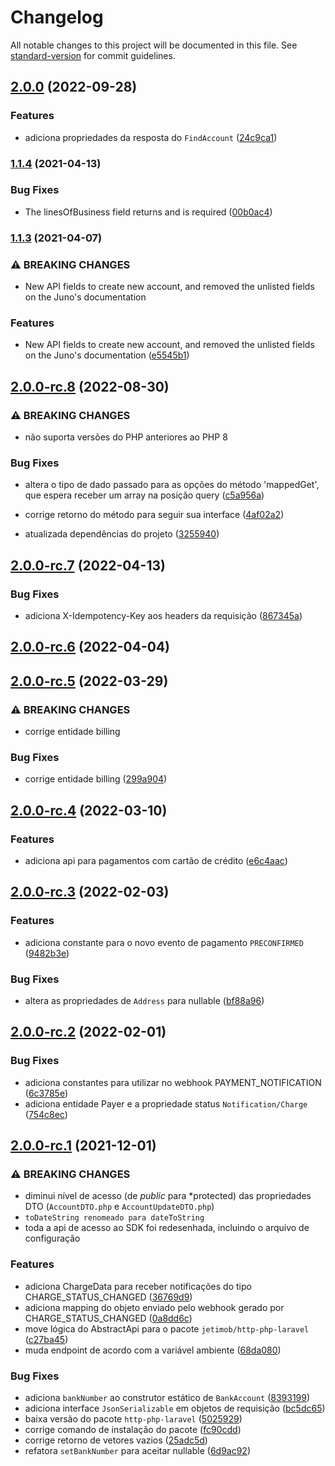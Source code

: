 # Changelog

All notable changes to this project will be documented in this file. See [standard-version](https://github.com/conventional-changelog/standard-version) for commit guidelines.

## [2.0.0](https://github.com/jetimob/juno-sdk-php-laravel/compare/v2.0.0-rc.8...v2.0.0) (2022-09-28)


### Features

* adiciona propriedades da resposta do `FindAccount` ([24c9ca1](https://github.com/jetimob/juno-sdk-php-laravel/commit/24c9ca1438b4729f867fc30dc9aa42cf6cd06ec7))

### [1.1.4](https://github.com/jetimob/juno-sdk-php-laravel/compare/v1.1.3...v1.1.4) (2021-04-13)


### Bug Fixes

* The linesOfBusiness field returns and is required ([00b0ac4](https://github.com/jetimob/juno-sdk-php-laravel/commit/00b0ac4f32e29a07c6fbd32b158f437a69e50266))

### [1.1.3](https://github.com/jetimob/juno-sdk-php-laravel/compare/v1.1.2...v1.1.3) (2021-04-07)


### ⚠ BREAKING CHANGES

* New API fields to create new account, and removed the unlisted fields on the Juno's documentation

### Features

* New API fields to create new account, and removed the unlisted fields on the Juno's documentation ([e5545b1](https://github.com/jetimob/juno-sdk-php-laravel/commit/e5545b1fb7fad4caa4e7d390eb839207f2c8ee4b))

## [2.0.0-rc.8](https://github.com/jetimob/juno-sdk-php-laravel/compare/v2.0.0-rc.7...v2.0.0-rc.8) (2022-08-30)


### ⚠ BREAKING CHANGES

* não suporta versões do PHP anteriores ao PHP 8

### Bug Fixes

* altera o tipo de dado passado para as opções do método 'mappedGet', que espera receber um array na posição query ([c5a956a](https://github.com/jetimob/juno-sdk-php-laravel/commit/c5a956a6ba63f728cf38fb1bec835d98da032e9a))
* corrige retorno do método para seguir sua interface ([4af02a2](https://github.com/jetimob/juno-sdk-php-laravel/commit/4af02a20ff431ea6f873bc6a45c4d9bf20e98d6b))


* atualizada dependências do projeto ([3255940](https://github.com/jetimob/juno-sdk-php-laravel/commit/3255940f5931b27f0995d4b02a89db8ba6dac5ea))

## [2.0.0-rc.7](https://github.com/jetimob/juno-sdk-php-laravel/compare/v2.0.0-rc.6...v2.0.0-rc.7) (2022-04-13)


### Bug Fixes

* adiciona X-Idempotency-Key aos headers da requisição ([867345a](https://github.com/jetimob/juno-sdk-php-laravel/commit/867345ac88da6dd949a818d244c3bbb34d786355))

## [2.0.0-rc.6](https://github.com/jetimob/juno-sdk-php-laravel/compare/v2.0.0-rc.5...v2.0.0-rc.6) (2022-04-04)

## [2.0.0-rc.5](https://github.com/jetimob/juno-sdk-php-laravel/compare/v2.0.0-rc.4...v2.0.0-rc.5) (2022-03-29)


### ⚠ BREAKING CHANGES

* corrige entidade billing

### Bug Fixes

* corrige entidade billing ([299a904](https://github.com/jetimob/juno-sdk-php-laravel/commit/299a904fdc85e3106f55003b92e3945d2e92a138))

## [2.0.0-rc.4](https://github.com/jetimob/juno-sdk-php-laravel/compare/v2.0.0-rc.3...v2.0.0-rc.4) (2022-03-10)


### Features

* adiciona api para pagamentos com cartão de crédito ([e6c4aac](https://github.com/jetimob/juno-sdk-php-laravel/commit/e6c4aac232b350859436e04691dfb543e98dfb1e))

## [2.0.0-rc.3](https://github.com/jetimob/juno-sdk-php-laravel/compare/v2.0.0-rc.2...v2.0.0-rc.3) (2022-02-03)


### Features

* adiciona constante para o novo evento de pagamento `PRECONFIRMED` ([9482b3e](https://github.com/jetimob/juno-sdk-php-laravel/commit/9482b3eb783e34e2093442edf1361906edc795cc))


### Bug Fixes

* altera as propriedades de `Address` para nullable ([bf88a96](https://github.com/jetimob/juno-sdk-php-laravel/commit/bf88a964304ffb10f70ae7ff39a1dca97cbf9d53))

## [2.0.0-rc.2](https://github.com/jetimob/juno-sdk-php-laravel/compare/v2.0.0-rc.1...v2.0.0-rc.2) (2022-02-01)


### Bug Fixes

* adiciona constantes para utilizar no webhook PAYMENT_NOTIFICATION ([6c3785e](https://github.com/jetimob/juno-sdk-php-laravel/commit/6c3785e1f6a679fd510c47c0abc0ce07ef31e494))
* adiciona entidade Payer e a propriedade status `Notification/Charge` ([754c8ec](https://github.com/jetimob/juno-sdk-php-laravel/commit/754c8ec8c4d946c17e427377368c97f454ad39a5))

## [2.0.0-rc.1](https://github.com/jetimob/juno-sdk-php-laravel/compare/v1.1.2...v2.0.0-rc.1) (2021-12-01)


### ⚠ BREAKING CHANGES

* diminui nível de acesso (de *public* para *protected) das propriedades DTO (`AccountDTO.php` e `AccountUpdateDTO.php`)
* `toDateString renomeado para dateToString`
* toda a api de acesso ao SDK foi redesenhada, incluindo o arquivo de configuração

### Features

* adiciona ChargeData para receber notificações do tipo CHARGE_STATUS_CHANGED ([36769d9](https://github.com/jetimob/juno-sdk-php-laravel/commit/36769d913eb46eae864f86dd8dc618033f186acd))
* adiciona mapping do objeto enviado pelo webhook gerado por CHARGE_STATUS_CHANGED ([0a8dd6c](https://github.com/jetimob/juno-sdk-php-laravel/commit/0a8dd6c6301651b45d6af6c556820abd0e2a39fc))
* move lógica do AbstractApi para o pacote `jetimob/http-php-laravel` ([c27ba45](https://github.com/jetimob/juno-sdk-php-laravel/commit/c27ba456c1a1c16c6acfa2a704d7b4a82942a3cb))
* muda endpoint de acordo com a variável ambiente ([68da080](https://github.com/jetimob/juno-sdk-php-laravel/commit/68da0807f9b73c36091b226bb4796105ea8c4575))


### Bug Fixes

* adiciona `bankNumber` ao construtor estático de `BankAccount` ([8393199](https://github.com/jetimob/juno-sdk-php-laravel/commit/83931996e98faf3a1e7d9dbe51d5f48a9f1dcec1))
* adiciona interface `JsonSerializable` em objetos de requisição ([bc5dc65](https://github.com/jetimob/juno-sdk-php-laravel/commit/bc5dc6527311bbb36b3e646cd627f5d83e886421))
* baixa versão do pacote `http-php-laravel` ([5025929](https://github.com/jetimob/juno-sdk-php-laravel/commit/50259293ac3cdaebe567c28b83da3c209f6be00b))
* corrige comando de instalação do pacote ([fc90cdd](https://github.com/jetimob/juno-sdk-php-laravel/commit/fc90cddc39f1eac4eef25938126c1fd5c9ddc43a))
* corrige retorno de vetores vazios ([25adc5d](https://github.com/jetimob/juno-sdk-php-laravel/commit/25adc5d34d307d14ca03efac536aed24ddb69548))
* refatora `setBankNumber` para aceitar nullable ([6d9ac92](https://github.com/jetimob/juno-sdk-php-laravel/commit/6d9ac921cb055d435bd15cf7905c9f76850928e5))

